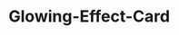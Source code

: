 # Glowing-Effect-Card
<!DOCTYPE html>
<html>
<head>
    <meta charset='utf-8'>
    <meta http-equiv='X-UA-Compatible' content='IE=edge'>
    <title>Page Title</title>
    <meta name='viewport' content='width=device-width, initial-scale=1'>
    <link rel='stylesheet' type='text/css' media='screen' href='css2.css'>
    <script src='main.js'></script>
  <style>
  
{
  margin: 0;
  padding: 0;
  box-sizing: border-box;
  font-family: consolas;
}

body
{
  display: flex;
  justify-content: center;
  align-items: center;
  min-height: 100vh;
  background: #1d061a
}

.container
{
  display: flex;
  justify-content: center;
  align-items: center;
  flex-wrap: wrap;
  padding: 40px 0;
}

.container .box
{
  position: relative;
  width: 320px;
  height: 400px;
  display: flex;
  justify-content: center;
  align-items: center;
  margin: 40px 30px;
  transition: 0.5s;
}

.container .box::before
{
  content:' ';
  position: absolute;
  top: 0;
  left: 50px;
  width: 50%;
  height: 100%;
  text-decoration: none;
  background: #fff;
  border-radius: 8px;
  transform: skewX(15deg);
  transition: 0.5s;
}

.container .box::after
{
  content:'';
  position: absolute;
  top: 0;
  left: 50;
  width: 50%;
  height: 100%;
  background: #fff;
  border-radius: 8px;
  transform: skewX(15deg);
  transition: 0.5s;
  filter: blur(30px);
}

.container .box:hover:before,
.container .box:hover:after
{
  transform: skewX(0deg);
  left: 20px;
  width: calc(100% - 90px);
  
}

.container .box:nth-child(1):before,
.container .box:nth-child(1):after
{
  background: linear-gradient(315deg, #ffbc00, #ff0058)
}/*

.container .box:nth-child(2):before,
.container .box:nth-child(2):after
{
  background: linear-gradient(315deg, #03a9f4, #ff0058)
}

.container .box:nth-child(3):before,
.container .box:nth-child(3):after
{
  background: linear-gradient(315deg, #4dff03, #00d0ff)*/
}

.container .box span
{
  display: block;
  position: absolute;
  top: 0;
  left: 0;
  right: 0;
  bottom: 0;
  z-index: 5;
  pointer-events: none;
}

.container .box span::before
{
  content:'';
  position: absolute;
  top: 0;
  left: 0;
  width: 0;
  height: 0;
  border-radius: 8px;
  background: rgba(255, 255, 255, 0.1);
  backdrop-filter: blur(10px);
  opacity: 0;
  transition: 0.1s;  
  animation: animate 2s ease-in-out infinite;
  box-shadow: 0 5px 15px rgba(0,0,0,0.08)
}

.container .box:hover span::before
{
  top: -50px;
  left: 50px;
  width: 100px;
  height: 100px;
  opacity: 1;
}

.container .box span::after
{
  content:'';
  position: absolute;
  bottom: 0;
  right: 0;
  width: 100%;
  height: 100%;
  border-radius: 8px;
  background: rgba(255, 255, 255, 0.1);
  backdrop-filter: blur(10px);
  opacity: 0;
  transition: 0.5s;
  animation: animate 2s ease-in-out infinite;
  box-shadow: 0 5px 15px rgba(0,0,0,0.08);
  animation-delay: -1s;
}

.container .box:hover span:after
{
  bottom: -50px;
  right: 50px;
  width: 100px;
  height: 100px;
  opacity: 1;
}/*

@keyframes animate
{
  0%, 100%
  {
    transform: translateY(10px);
  }
  
  50%
  {
    transform: translate(-10px);
  }
}

.container .box .content
{
  position: relative;
  left: 0;
  padding: 20px 40px;
  background: rgba(255, 255, 255, 0.05);
  backdrop-filter: blur(10px);
  box-shadow: 0 5px 15px rgba(0, 0, 0, 0.1);
  border-radius: 8px;
  z-index: 1;
  transform: 0.5s;
  color: #fff;
}

.container .box:hover .content
{
  left: -25px;
  padding: 60px 40px;
}

.container .box .content h2
{
  font-size: 2em;
  color: #fff;
  margin-bottom: 10px;
}

.container .box .content p
{
  font-size: 1.1em;
  margin-bottom: 10px;
  line-height: 1.4em;
}

.container .box .content a
{
  display: inline-block;
  font-size: 1.1em;
  color: #111;
  background: #fff;
  padding: 10px;
  border-radius: 4px;
  text-decoration: none;
  font-weight: 700;
  margin-top: 5px;
  transition: 0.5s;
}

.container .box .content a:hover
{
  background: #ffcf4d;
  border: 1px solid rgba(255, 0, 88, 0.4);
  box-shadow: 0 1px 15px rgba(1, 1, 1, 0.2);
}
  </style>
</head>
<body>
    <div class="container">
        <div class="box">
          <span></span>
      
    
</body>
</html>
